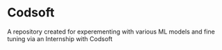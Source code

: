 # Codsoft
A repository created for experementing with various ML models and fine tuning via an Internship with Codsoft
